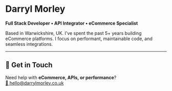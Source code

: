 # Darryl Morley
**Full Stack Developer • API Integrator • eCommerce Specialist**

Based in Warwickshire, UK. I’ve spent the past 5+ years building eCommerce platforms. I focus on performant, maintainable code, and seamless integrations.

---

## 🤝 Get in Touch

Need help with **eCommerce, APIs, or performance**?  
[📧 hello@darrylmorley.co.uk](mailto:hello@darrylmorley.co.uk?subject=Contact%20From%20Github)
